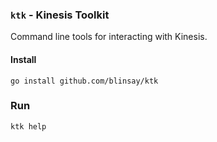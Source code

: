 ### `ktk` - Kinesis Toolkit

Command line tools for interacting with Kinesis.

#### Install

`go install github.com/blinsay/ktk`

### Run

`ktk help`
